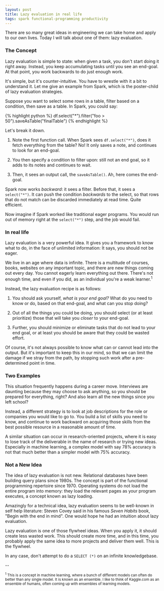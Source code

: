 ```yaml
---
layout: post
title: Lazy evaluation in real life
tags: spark functional-programming productivity
---
```


There are so many great ideas in engineering we can take home and
 apply to our own lives.  Today I will talk about one of them: lazy
 evaluation.

<!--more-->

### The Concept

Lazy evaluation is simple to state: when given a task, you don't start
doing it right away.  Instead, you keep accumulating tasks until you
see an end-goal.  At that point, you work backwards to do just enough
work.

It's simple, but it's counter-intuitive.  You have to wrestle with it
a bit to understand it.  Let me give an example from Spark, which is
the poster-child of lazy evaluation strategies.

Suppose you want to select some rows in a table, filter based on a
condition, then save as a table.  In Spark, you could say:

{% highlight python %}
df.select("*").filter("foo > 50").saveAsTable("finalTable")
{% endhighlight %}

Let's break it down.

1. Note the first function call.  When Spark sees `df.select("*")`, does
it fetch everything from the table?  No!  It only saves a note, and
continues to look for an end-goal.

2. You then specify a condition to filter upon: still not an end goal,
so it adds to its notes and continues to wait.

3. Then, it sees an output call, the `saveAsTable()`.  Ah, here comes
   the end-goal.

Spark now works _backward_: it sees a filter.  Before that, it sees a
`select("*")`.  It can push the condition _backwards_ to the select,
so that rows that do not match can be discarded immediately at read
time.  Quite efficient.

Now imagine if Spark worked like traditional eager programs.  You
would run out of memory right at the `select("*")` step, and the job
would fail.

### In real life

Lazy evaluation is a very powerful idea.  It gives you a framework to
know what to do, in the face of unlimited information: It says, you
should not be eager.

We live in an age where data is infinite.  There is a multitude of
courses, books, websites on any important topic, and there are new
things coming out every day.  You cannot eagerly learn everything out
there.  There's not enough time, and even if you did, as an individual
you're a weak learner.<sup>1</sup>

Instead, the lazy evaluation recipe is as follows:

1. You should ask yourself, _what is your end goal?_ What do you need
to know or do, based on that end-goal, and what can you stop doing?

2. Out of all the things you could be doing, you should select (or at
least prioritize) those that will take you _closer_ to your end-goal.

3. Further, you should minimize or eliminate tasks that do not lead to
your end goal, or at least you should be aware that they could be
wasted effort.

Of course, it's not always possible to know what can or cannot lead
into the output.  But it's important to keep this in our mind, so that
we can limit the damage if we stray from the path, by stopping such
work after a pre-determined point in time.

### Two Examples

This situation frequently happens during a career move.  Interviews
are daunting because they may choose to ask anything, so you should be
prepared for everything, right?  And also learn all the new things
since you left school?

Instead, a different strategy is to look at job descriptions for the
role or companies you would like to go to.  You build a list of skills
you need to know, and continue to work backward on acquiring those
skills from the best possible resource in a reasonable amount of time.

A similar situation can occur in research-oriented projects, where it
is easy to lose track of the deliverable in the name of research or
trying new ideas.  Especially in machine learning, a complex model
with say 78% accuracy is not that much better than a simpler model with
75% accuracy.

### Not a New Idea

The idea of lazy evaluation is not new.  Relational databases have
been building query plans since 1980s.  The concept is part of the
functional programming repertoire since 1970.  Operating systems do
not load the entire program into memory: they load the relevant pages
as your program executes, a concept known as lazy loading.

Amazingly for a technical idea, lazy evaluation seems to be well-known
in self help literature: Steven Covey said in his famous _Seven
Habits_ book, "Begin with the end in mind".  One would hope he had an
intuition about lazy evaluation.

Lazy evaluation is one of those flywheel ideas.  When you apply it, it
should create less wasted work.  This should create more time, and in
this time, you probably apply the same idea to more projects and
deliver them well.  This is the flywheel.

In any case, don't attempt to do a `SELECT (*)` on an infinite
knowledgebase.


--

<small><sup>1</sup> This is a concept in machine learning, where a
bunch of different models can often do better than any single model.
It is known as an ensemble.  I like to think of Kaggle.com as an
ensemble of humans, often coming up with ensembles of learning
models.</small>
